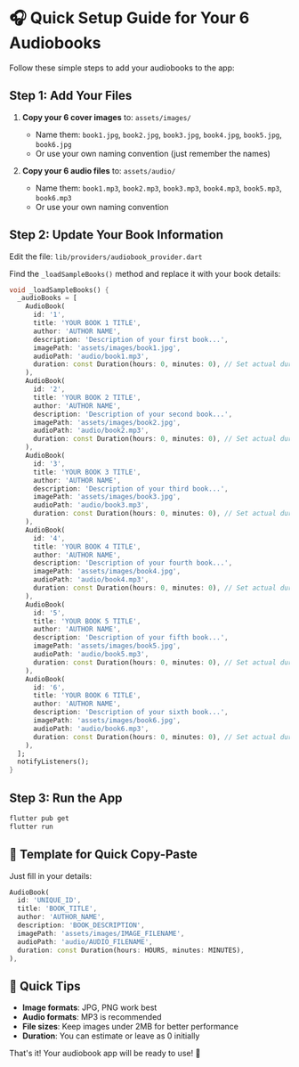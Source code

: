 # 🎧 Quick Setup Guide for Your 6 Audiobooks

Follow these simple steps to add your audiobooks to the app:

## Step 1: Add Your Files

1. **Copy your 6 cover images** to: `assets/images/`
   - Name them: `book1.jpg`, `book2.jpg`, `book3.jpg`, `book4.jpg`, `book5.jpg`, `book6.jpg`
   - Or use your own naming convention (just remember the names)

2. **Copy your 6 audio files** to: `assets/audio/`
   - Name them: `book1.mp3`, `book2.mp3`, `book3.mp3`, `book4.mp3`, `book5.mp3`, `book6.mp3`
   - Or use your own naming convention

## Step 2: Update Your Book Information

Edit the file: `lib/providers/audiobook_provider.dart`

Find the `_loadSampleBooks()` method and replace it with your book details:

```dart
void _loadSampleBooks() {
  _audioBooks = [
    AudioBook(
      id: '1',
      title: 'YOUR BOOK 1 TITLE',
      author: 'AUTHOR NAME',
      description: 'Description of your first book...',
      imagePath: 'assets/images/book1.jpg',
      audioPath: 'audio/book1.mp3',
      duration: const Duration(hours: 0, minutes: 0), // Set actual duration
    ),
    AudioBook(
      id: '2',
      title: 'YOUR BOOK 2 TITLE',
      author: 'AUTHOR NAME',
      description: 'Description of your second book...',
      imagePath: 'assets/images/book2.jpg',
      audioPath: 'audio/book2.mp3',
      duration: const Duration(hours: 0, minutes: 0), // Set actual duration
    ),
    AudioBook(
      id: '3',
      title: 'YOUR BOOK 3 TITLE',
      author: 'AUTHOR NAME',
      description: 'Description of your third book...',
      imagePath: 'assets/images/book3.jpg',
      audioPath: 'audio/book3.mp3',
      duration: const Duration(hours: 0, minutes: 0), // Set actual duration
    ),
    AudioBook(
      id: '4',
      title: 'YOUR BOOK 4 TITLE',
      author: 'AUTHOR NAME',
      description: 'Description of your fourth book...',
      imagePath: 'assets/images/book4.jpg',
      audioPath: 'audio/book4.mp3',
      duration: const Duration(hours: 0, minutes: 0), // Set actual duration
    ),
    AudioBook(
      id: '5',
      title: 'YOUR BOOK 5 TITLE',
      author: 'AUTHOR NAME',
      description: 'Description of your fifth book...',
      imagePath: 'assets/images/book5.jpg',
      audioPath: 'audio/book5.mp3',
      duration: const Duration(hours: 0, minutes: 0), // Set actual duration
    ),
    AudioBook(
      id: '6',
      title: 'YOUR BOOK 6 TITLE',
      author: 'AUTHOR NAME',
      description: 'Description of your sixth book...',
      imagePath: 'assets/images/book6.jpg',
      audioPath: 'audio/book6.mp3',
      duration: const Duration(hours: 0, minutes: 0), // Set actual duration
    ),
  ];
  notifyListeners();
}
```

## Step 3: Run the App

```bash
flutter pub get
flutter run
```

## 📝 Template for Quick Copy-Paste

Just fill in your details:

```dart
AudioBook(
  id: 'UNIQUE_ID',
  title: 'BOOK_TITLE',
  author: 'AUTHOR_NAME',
  description: 'BOOK_DESCRIPTION',
  imagePath: 'assets/images/IMAGE_FILENAME',
  audioPath: 'audio/AUDIO_FILENAME',
  duration: const Duration(hours: HOURS, minutes: MINUTES),
),
```

## 🎯 Quick Tips

- **Image formats**: JPG, PNG work best
- **Audio formats**: MP3 is recommended
- **File sizes**: Keep images under 2MB for better performance
- **Duration**: You can estimate or leave as 0 initially

That's it! Your audiobook app will be ready to use! 🚀 